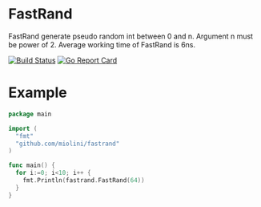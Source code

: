# FastRand
FastRand generate pseudo random int between 0 and n. Argument n must be power of 2. Average working time of FastRand is 6ns.

[![Build Status](https://travis-ci.org/miolini/fastrand.svg)](https://travis-ci.org/miolini/fastrand) [![Go Report Card](http://goreportcard.com/badge/miolini/fastrand)](http://goreportcard.com/report/miolini/fastrand)

# Example
```go
package main

import (
  "fmt"
  "github.com/miolini/fastrand"
)

func main() {
  for i:=0; i<10; i++ {
    fmt.Println(fastrand.FastRand(64))
  }
}
```
